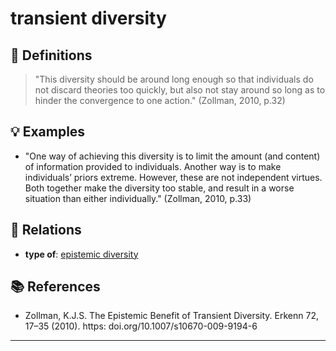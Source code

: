 # transient diversity

## 📖 Definitions

> "This diversity should be around long enough so that individuals do not discard theories too quickly, but also not stay around so long as to hinder the convergence to one action." (Zollman, 2010, p.32)

## 💡 Examples

- "One way of achieving this diversity is to limit the amount (and content) of information provided to individuals. Another way is to make individuals’ priors extreme. However, these are not independent virtues. Both together make the diversity too stable, and result in a worse situation than either individually." (Zollman, 2010, p.33)

## 🔗 Relations

- **type of**: [epistemic diversity](./epistemic-diversity.md)

## 📚 References

- Zollman, K.J.S. The Epistemic Benefit of Transient Diversity. Erkenn 72, 17–35 (2010). https: doi.org/10.1007/s10670-009-9194-6

---

<script src="https://giscus.app/client.js"
                data-repo="natesheehan/conceptcartography"
                data-repo-id="R_kgDOPB5QiQ"
                data-category="General"
                data-category-id="DIC_kwDOPB5Qic4CsAxd"
                data-mapping="pathname"
                data-strict="0"
                data-reactions-enabled="1"
                data-emit-metadata="0"
                data-input-position="bottom"
                data-theme="catppuccin_mocha"
                data-lang="en"
                crossorigin="anonymous"
                async>
        </script>
        